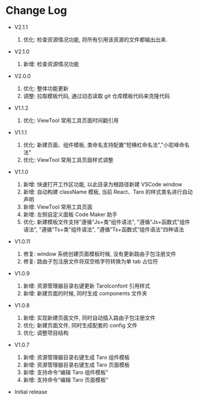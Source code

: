 # Change Log

- V2.1.1

  1. 优化: 检查资源情况功能, 将所有引用该资源的文件都输出出来.

- V2.1.0

  1. 新增: 检查资源情况功能

- V2.0.0

  1. 优化: 整体功能更新
  2. 调整: 拉取模板代码, 通过动态读取 git 仓库模板代码来克隆代码

- V1.1.2

  1. 优化: ViewTool 常用工具页面时间戳引用

- V1.1.1

  1. 优化: 新建页面、组件模板, 类命名支持配置"短横杠命名法","小驼峰命名法"
  2. 优化: ViewTool 常用工具页面样式调整

- V1.1.0

  1. 新增: 快速打开工作区功能, 以此目录为根路径新建 VSCode window
  2. 新增: 自动构建 className 模板, 当前 React、Taro 的样式类名进行自动声明
  3. 新增: ViewTool 常用工具页面
  4. 新增: 左侧自定义面板 Code Maker 助手
  5. 优化: 新建模板文件支持"遵循“Js+类”组件语法", "遵循“Js+函数式”组件语法", "遵循“Ts+类”组件语法", "遵循“Ts+函数式”组件语法"四种语法

- V1.0.11

  1. 修复: window 系统创建页面模板时候, 没有更新路由子包注册文件
  2. 修复: 路由子包注册文件将双空格字符转换为单 tab 占位符

- V1.0.9

  1. 新增: 资源管理器目录右键更新 TaroIconfont 引用样式
  2. 新增: 新建页面的时候, 同时生成 components 文件夹

- V1.0.8

  1. 新增: 实现新建页面文件, 同时自动插入路由子包注册文件
  2. 优化: 新建页面文件, 同时生成配套的 config 文件
  3. 优化: 调整项目结构

- V1.0.7

  1.  新增: 资源管理器目录右键生成 Taro 组件模板
  2.  新增: 资源管理器目录右键生成 Taro 页面模板
  3.  新增: 支持命令“编辑 Taro 组件模板”
  4.  新增: 支持命令“编辑 Taro 页面模板”

- Initial release
